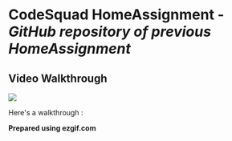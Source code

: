 # CodeSquad HomeAssignment - *GitHub repository of previous HomeAssignment*



## Video Walkthrough
![](https://i.imgur.com/zzeXYw8.gif)

Here's a walkthrough :

**Prepared using ezgif.com**

